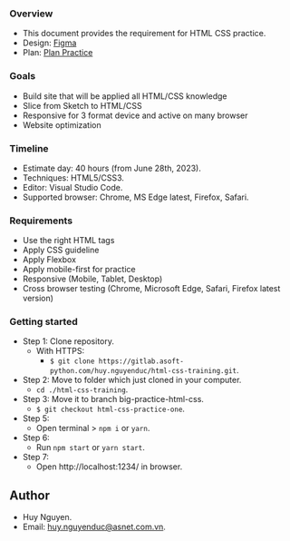 ### Overview

- This document provides the requirement for HTML CSS practice.
- Design: [Figma](<https://www.figma.com/file/PVp95OZv2YUMLeQvpqKB0A/Responsive-Music-Store-Template-(Community)?node-id=90%3A6209&mode=dev>)
- Plan: [Plan Practice](https://docs.google.com/document/d/1_UiwXvNyjkvSAOGd7k_Iz9x5gc43KS13wqMnyvtZakA/edit?usp=sharing)

### Goals

- Build site that will be applied all HTML/CSS knowledge
- Slice from Sketch to HTML/CSS
- Responsive for 3 format device and active on many browser
- Website optimization

### Timeline

- Estimate day: 40 hours (from June 28th, 2023).
- Techniques: HTML5/CSS3.
- Editor: Visual Studio Code.
- Supported browser: Chrome, MS Edge latest, Firefox, Safari.

### Requirements

- Use the right HTML tags
- Apply CSS guideline
- Apply Flexbox
- Apply mobile-first for practice
- Responsive (Mobile, Tablet, Desktop)
- Cross browser testing (Chrome, Microsoft Edge, Safari, Firefox latest version)

### Getting started

- Step 1: Clone repository.
  - With HTTPS:
    - `$ git clone https://gitlab.asoft-python.com/huy.nguyenduc/html-css-training.git`.
- Step 2: Move to folder which just cloned in your computer.
  - `cd ./html-css-training`.
- Step 3: Move it to branch big-practice-html-css.
  - `$ git checkout html-css-practice-one`.
- Step 5:
  - Open terminal > `npm i` or `yarn`.
- Step 6:
  - Run `npm start` or `yarn start`.
- Step 7:
  - Open http://localhost:1234/ in browser.

## Author

- Huy Nguyen.
- Email: [huy.nguyenduc@asnet.com.vn](huy.nguyenduc@asnet.com.vn).